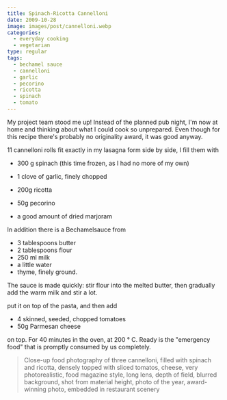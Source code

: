 ```yaml
---
title: Spinach-Ricotta Cannelloni
date: 2009-10-28
image: images/post/cannelloni.webp
categories: 
  - everyday cooking
  - vegetarian
type: regular
tags: 
  - bechamel sauce
  - cannelloni
  - garlic
  - pecorino
  - ricotta
  - spinach
  - tomato
---
```


My project team stood me up! Instead of the planned pub night, I'm now at home and thinking about what I could cook so unprepared. Even though for this recipe there's probably no originality award, it was good anyway.

11 cannelloni rolls fit exactly in my lasagna form side by side, I fill them with

* 300 g spinach (this time frozen, as I had no more of my own)

* 1 clove of garlic, finely chopped
* 200g ricotta
* 50g pecorino
* a good amount of dried marjoram

In addition there is a Bechamelsauce from

* 3 tablespoons butter
* 2 tablespoons flour
* 250 ml milk
* a little water
* thyme, finely ground.

The sauce is made quickly: stir flour into the melted butter, then gradually add the warm milk and stir a lot.

put it on top of the pasta, and then add

* 4 skinned, seeded, chopped tomatoes 
* 50g Parmesan cheese

on top. For 40 minutes in the oven, at 200 ° C. Ready is the "emergency food" that is promptly consumed by us completely.

> Close-up food photography of three cannelloni, filled with spinach and ricotta, densely topped with sliced tomatos, cheese, very photorealistic, food magazine style, long lens, depth of field, blurred background, shot from material height, photo of the year, award-winning photo, embedded in restaurant scenery